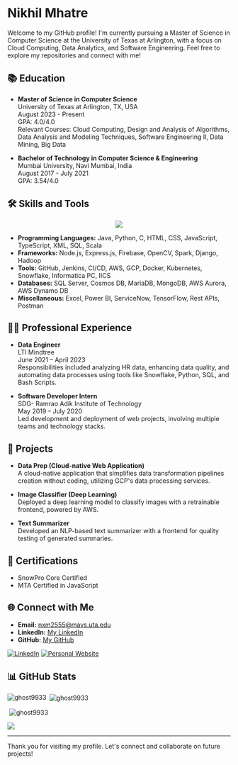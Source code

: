 # Nikhil Mhatre

Welcome to my GitHub profile! I'm currently pursuing a Master of Science in Computer Science at the University of Texas at Arlington, with a focus on Cloud Computing, Data Analytics, and Software Engineering. Feel free to explore my repositories and connect with me!

## 📚 Education

- **Master of Science in Computer Science**  
  University of Texas at Arlington, TX, USA  
  August 2023 - Present  
  GPA: 4.0/4.0  
  Relevant Courses: Cloud Computing, Design and Analysis of Algorithms, Data Analysis and Modeling Techniques, Software Engineering II, Data Mining, Big Data

- **Bachelor of Technology in Computer Science & Engineering**  
  Mumbai University, Navi Mumbai, India  
  August 2017 - July 2021  
  GPA: 3.54/4.0


## 🛠️ Skills and Tools
<p align="center">
  <a href="https://skillicons.dev">
    <img src="https://skillicons.dev/icons?i=aws,bootstrap,c,java,scala,cpp,css,django,docker,eclipse,firebase,gcp,git,github,html,idea,java,js,kotlin,kubernetes,linux,mysql,nodejs,ps,py,vscode" />
  </a>
</p>


- **Programming Languages:** Java, Python, C, HTML, CSS, JavaScript, TypeScript, XML, SQL, Scala
- **Frameworks:** Node.js, Express.js, Firebase, OpenCV, Spark, Django, Hadoop
- **Tools:** GitHub, Jenkins, CI/CD, AWS, GCP, Docker, Kubernetes, Snowflake, Informatica PC, IICS
- **Databases:** SQL Server, Cosmos DB, MariaDB, MongoDB, AWS Aurora, AWS Dynamo DB
- **Miscellaneous:** Excel, Power BI, ServiceNow, TensorFlow, Rest APIs, Postman

## 👨‍💻 Professional Experience

- **Data Engineer**  
  LTI Mindtree  
  June 2021 – April 2023  
  Responsibilities included analyzing HR data, enhancing data quality, and automating data processes using tools like Snowflake, Python, SQL, and Bash Scripts.

- **Software Developer Intern**  
  SDG- Ramrao Adik Institute of Technology  
  May 2019 – July 2020  
  Led development and deployment of web projects, involving multiple teams and technology stacks.

## 🚀 Projects

- **Data Prep (Cloud-native Web Application)**  
  A cloud-native application that simplifies data transformation pipelines creation without coding, utilizing GCP's data processing services.

- **Image Classifier (Deep Learning)**  
  Deployed a deep learning model to classify images with a retrainable frontend, powered by AWS.

- **Text Summarizer**  
  Developed an NLP-based text summarizer with a frontend for quality testing of generated summaries.

## 📜 Certifications

- SnowPro Core Certified
- MTA Certified in JavaScript

## 🌐 Connect with Me

- **Email:** [nxm2555@mavs.uta.edu](mailto:nxm2555@mavs.uta.edu)
- **LinkedIn:** [My LinkedIn](#)
- **GitHub:** [My GitHub](#)

[![LinkedIn](https://img.shields.io/badge/-LinkedIn-blue?style=flat&logo=Linkedin&logoColor=white)](https://www.linkedin.com/in/nikhil-mhatre-365785191/)
[![Personal Website](https://img.shields.io/badge/Website-Visit-blue)](https://ghost9933.github.io/NikhilMhatrePortFolio/)

## 📊 GitHub Stats


<p><img align="left" src="https://github-readme-stats.vercel.app/api/top-langs?username=ghost9933&show_icons=true&locale=en&layout=compact&theme=tokyonight" alt="ghost9933" /></p>

<p>&nbsp;<img align="center" src="https://github-readme-stats.vercel.app/api?username=ghost9933&&count_private=true&?show_icons=true&locale=en&theme=tokyonight" alt="ghost9933" /></p>


<p>&nbsp;<img align="center" src="http://github-profile-summary-cards.vercel.app/api/cards/profile-details?username={ghost9933}&theme={tokyonight}" alt="ghost9933" /></p>


![](https://komarev.com/ghpvc/?username=ghost9933&color=orange&style=for-the-badge&label=Tech+Bros)

---

Thank you for visiting my profile. Let's connect and collaborate on future projects!
